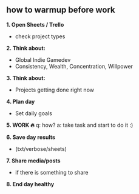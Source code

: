 ## how to warmup before work

**1. Open Sheets / Trello**
- check project types

**2. Think about:**
- Global Indie Gamedev
- Consistency, Wealth, Concentration, Willpower

**3. Think about:**
- Projects getting done right now

**4. Plan day**
- Set daily goals

**5. WORK 🔥**
q: how?
a: take task and start to do it :)

**6. Save day results**
- (txt/verbose/sheets)

**7. Share media/posts**
- if there is something to share

**8. End day healthy**
